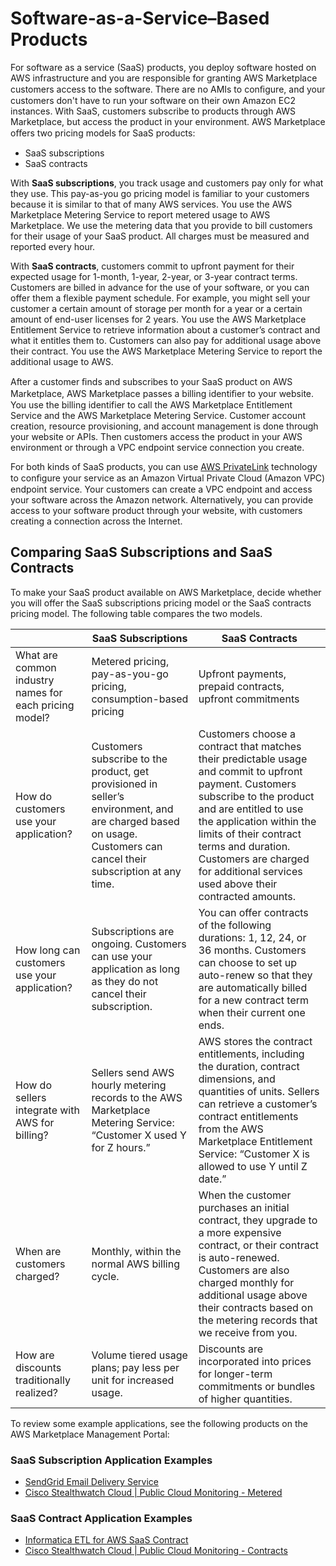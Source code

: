# Software\-as\-a\-Service–Based Products<a name="software-as-a-service-based-products-saas"></a>

For software as a service \(SaaS\) products, you deploy software hosted on AWS infrastructure and you are responsible for granting AWS Marketplace customers access to the software\. There are no AMIs to conﬁgure, and your customers don't have to run your software on their own Amazon EC2 instances\. With SaaS, customers subscribe to products through AWS Marketplace, but access the product in your environment\. AWS Marketplace oﬀers two pricing models for SaaS products:
+ SaaS subscriptions
+ SaaS contracts

With **SaaS subscriptions**, you track usage and customers pay only for what they use\. This pay\-as\-you go pricing model is familiar to your customers because it is similar to that of many AWS services\. You use the AWS Marketplace Metering Service to report metered usage to AWS Marketplace\. We use the metering data that you provide to bill customers for their usage of your SaaS product\. All charges must be measured and reported every hour\.

With **SaaS contracts**, customers commit to upfront payment for their expected usage for 1\-month, 1\-year, 2\-year, or 3\-year contract terms\. Customers are billed in advance for the use of your software, or you can offer them a flexible payment schedule\. For example, you might sell your customer a certain amount of storage per month for a year or a certain amount of end\-user licenses for 2 years\. You use the AWS Marketplace Entitlement Service to retrieve information about a customer’s contract and what it entitles them to\. Customers can also pay for additional usage above their contract\. You use the AWS Marketplace Metering Service to report the additional usage to AWS\.

After a customer ﬁnds and subscribes to your SaaS product on AWS Marketplace, AWS Marketplace passes a billing identiﬁer to your website\. You use the billing identifier to call the AWS Marketplace Entitlement Service and the AWS Marketplace Metering Service\. Customer account creation, resource provisioning, and account management is done through your website or APIs\. Then customers access the product in your AWS environment or through a VPC endpoint service connection you create\.

For both kinds of SaaS products, you can use [AWS PrivateLink](https://docs.aws.amazon.com/marketplace/latest/userguide/privatelink.html) technology to conﬁgure your service as an Amazon Virtual Private Cloud \(Amazon VPC\) endpoint service\. Your customers can create a VPC endpoint and access your software across the Amazon network\. Alternatively, you can provide access to your software product through your website, with customers creating a connection across the Internet\.

## Comparing SaaS Subscriptions and SaaS Contracts<a name="saas-subscriptions-and-saas-contracts-comparison"></a>

To make your SaaS product available on AWS Marketplace, decide whether you will offer the SaaS subscriptions pricing model or the SaaS contracts pricing model\. The following table compares the two models\.


|   |  SaaS Subscriptions  |  SaaS Contracts  | 
| --- | --- | --- | 
| What are common industry names for each pricing model? | Metered pricing, pay\-as\-you\-go pricing, consumption\-based pricing  | Upfront payments, prepaid contracts, upfront commitments  | 
| How do customers use your application? | Customers subscribe to the product, get provisioned in seller’s environment, and are charged based on usage\. Customers can cancel their subscription at any time\. | Customers choose a contract that matches their predictable usage and commit to upfront payment\. Customers subscribe to the product and are entitled to use the application within the limits of their contract terms and duration\. Customers are charged for additional services used above their contracted amounts\. | 
| How long can customers use your application? | Subscriptions are ongoing\. Customers can use your application as long as they do not cancel their subscription\. | You can offer contracts of the following durations: 1, 12, 24, or 36 months\. Customers can choose to set up auto\-renew so that they are automatically billed for a new contract term when their current one ends\. | 
| How do sellers integrate with AWS for billing? | Sellers send AWS hourly metering records to the AWS Marketplace Metering Service: “Customer X used Y for Z hours\.” | AWS stores the contract entitlements, including the duration, contract dimensions, and quantities of units\. Sellers can retrieve a customer’s contract entitlements from the AWS Marketplace Entitlement Service: “Customer X is allowed to use Y until Z date\.” | 
| When are customers charged? | Monthly, within the normal AWS billing cycle\. |  When the customer purchases an initial contract, they upgrade to a more expensive contract, or their contract is auto\-renewed\. Customers are also charged monthly for additional usage above their contracts based on the metering records that we receive from you\.  | 
| How are discounts traditionally realized? | Volume tiered usage plans; pay less per unit for increased usage\. | Discounts are incorporated into prices for longer\-term commitments or bundles of higher quantities\. | 

To review some example applications, see the following products on the AWS Marketplace Management Portal:

### SaaS Subscription Application Examples<a name="saas-subscription-examples"></a>
+ [SendGrid Email Delivery Service](https://aws.amazon.com/marketplace/pp/B074CQY6KB)
+ [Cisco Stealthwatch Cloud \| Public Cloud Monitoring \- Metered](https://aws.amazon.com/marketplace/pp/B075MWZVBM)

### SaaS Contract Application Examples<a name="saas-contracts-examples"></a>
+ [Informatica ETL for AWS SaaS Contract](https://aws.amazon.com/marketplace/pp/B06XXM7JJT)
+ [Cisco Stealthwatch Cloud \| Public Cloud Monitoring \- Contracts](https://aws.amazon.com/marketplace/pp/B076J22YD8)